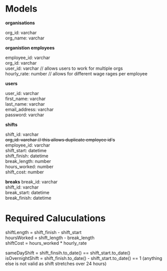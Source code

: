 # Models

**organisations**

org_id: varchar  
org_name: varchar  

**organistion employees**

employee_id: varchar  
org_id: varchar  
user_id: varchar  // allows users to work for multiple orgs  
hourly_rate: number  // allows for different wage rages per employee  

**users**

user_id: varchar  
first_name: varchar  
last_name: varchar  
email_address: varchar  
password: varchar  

**shifts**

shift_id: varchar  
<s>org_id: varchar   // this allows duplicate employee id's</s>  
employee_id: varchar  
shift_start: datetime  
shift_finish: datetime  
break_length: number  
hours_worked: number  
shift_cost: number  

**breaks**
break_id: varchar  
shift_id: varchar  
break_start: datetime  
break_finish: datetime  

# Required Caluculations

shiftLength = shift_finish - shift_start  
hoursWorked = shift_length - break_length  
shiftCost = hours_worked * hourly_rate  

sameDayShift = shift_finsih.to_date() == shift_start.to_date()  
isOvernightShift = shift_finish.to_date() - shift_start.to_date() == 1 (anything else is not valid as shift stretches over 24 hours)

